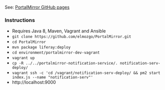 See: [PortalMirror GitHub pages](https://elmozgo.github.io/PortalMirror/)

### Instructions

*   Requires Java 8, Maven, Vagrant and Ansible
*   `git clone https://github.com/elmozgo/PortalMirror.git`
*   `cd PortalMirror`
*   `mvn package liferay:deploy`
*   `cd environment/portalmirror-dev-vagrant`
*   `vagrant up`
*   `cp -R ../../portalmirror-notification-service/. notification-serv-deploy/`
*   `vagrant ssh -c 'cd /vagrant/notification-serv-deploy/ && pm2 start index.js --name "notification-serv"'`
* http://localhost:9000
